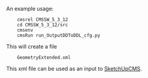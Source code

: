 
An example usage:

        cmsrel CMSSW_5_3_12
        cd CMSSW_5_3_12/src
        cmsenv
        cmsRun run_OutputDDToDDL_cfg.py

This will create a file

        GeometryExtended.xml


This xml file can be used as an input to
[SketchUpCMS](https://github.com/SketchUpCMS/SketchUpCMS).

